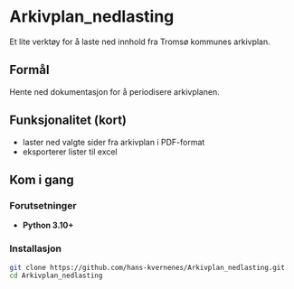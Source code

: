 # Arkivplan_nedlasting

Et lite verktøy for å laste ned innhold fra Tromsø kommunes arkivplan.

## Formål
Hente ned dokumentasjon for å periodisere arkivplanen.


## Funksjonalitet (kort)
- laster ned valgte sider fra arkivplan i PDF-format
- eksporterer lister til excel

## Kom i gang

### Forutsetninger
- **Python 3.10+**

### Installasjon
```bash
git clone https://github.com/hans-kvernenes/Arkivplan_nedlasting.git
cd Arkivplan_nedlasting
